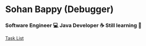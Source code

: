 # Sohan Bappy (Debugger)

### Software Engineer :computer: Java Developer :coffee: Still learning :beginner: 

[Task List](https://github.com/sohanbappy/task-tech/blob/main/README.md)


